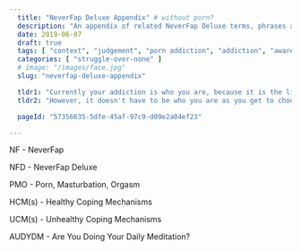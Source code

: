 ```yaml
---
  title: "NeverFap Deluxe Appendix" # without porn?
  description: "An appendix of related NeverFap Deluxe terms, phrases and lingo."
  date: 2019-06-07
  draft: true
  tags: [ "context", "judgement", "porn addiction", "addiction", "awareness", "awareness exercises", "perspective", "nofap", "neverfap", "neverfap deluxe" ]
  categories: [ "struggle-over-none" ]
  # image: "/images/face.jpg"
  slug: "neverfap-deluxe-appendix"

  tldr1: "Currently your addiction is who you are, because it is the life you currently live."
  tldr2: "However, it doesn't have to be who you are as you get to choose who you want to be through your actions."

  pageId: "57356635-5dfe-45af-97c9-d09e2a04ef23"

---
```


NF - NeverFap

NFD - NeverFap Deluxe

PMO - Porn, Masturbation, Orgasm

HCM(s) - Healthy Coping Mechanisms

UCM(s) - Unhealthy Coping Mechanisms

AUDYDM - Are You Doing Your Daily Meditation? 

<!-- 
{{< hr3 "Of course, these outcomes are only possible given one very important aspect that most people overlook." >}} -->



<!-- 

So let's get back to basics and talk about what "functioning effectively" actually means.

It means doing things which are counter-productive to your growth as a human being. It means going against  -->

